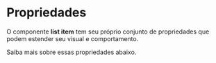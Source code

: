 # Propriedades

O componente **list item** tem seu próprio conjunto de propriedades que podem estender seu visual e comportamento. 

Saiba mais sobre essas propriedades abaixo.